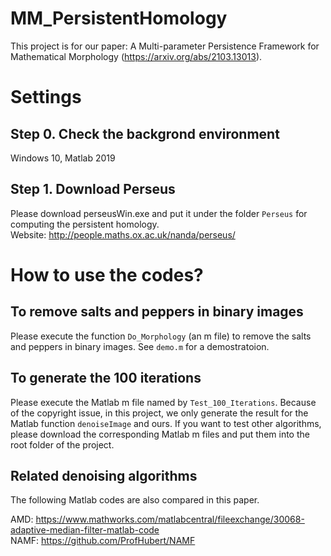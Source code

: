 # MM_PersistentHomology

This project is for our paper: A Multi-parameter Persistence Framework for Mathematical Morphology (https://arxiv.org/abs/2103.13013).  

# Settings

## Step 0. Check the backgrond environment
Windows 10, Matlab 2019

## Step 1. Download Perseus
Please download perseusWin.exe and put it under the folder ``Perseus`` for computing the persistent homology.  
Website: http://people.maths.ox.ac.uk/nanda/perseus/

# How to use the codes?

## To remove salts and peppers in binary images
Please execute the function ``Do_Morphology`` (an m file) to remove the salts and peppers in binary images. See ``demo.m`` for a demostratoion.

## To generate the 100 iterations
Please execute the Matlab m file named by ``Test_100_Iterations``. Because of the copyright issue, in this project, we only generate the result for the Matlab function ``denoiseImage`` and ours. If you want to test other algorithms, please download the corresponding Matlab m files and put them into the root folder of the project.

## Related denoising algorithms

The following Matlab codes are also compared in this paper.

AMD:  https://www.mathworks.com/matlabcentral/fileexchange/30068-adaptive-median-filter-matlab-code  
NAMF: https://github.com/ProfHubert/NAMF  
